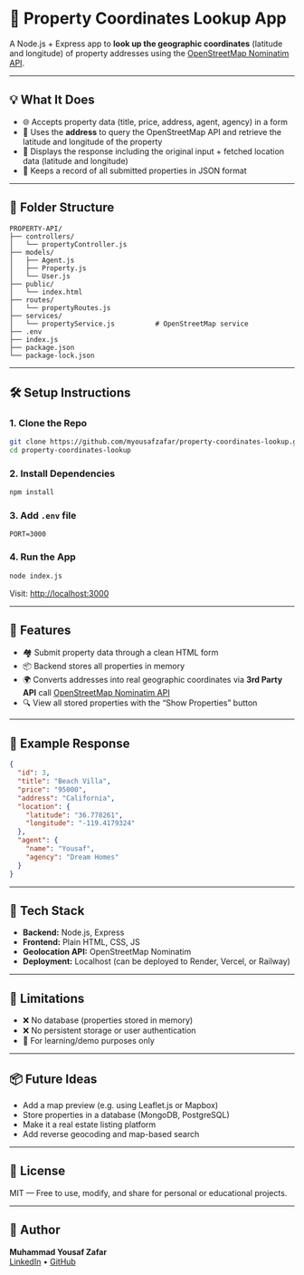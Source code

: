 # 📍 Property Coordinates Lookup App

A Node.js + Express app to **look up the geographic coordinates** (latitude and longitude) of property addresses using the [OpenStreetMap Nominatim API](https://nominatim.org/).

---

## 💡 What It Does

- 🌐 Accepts property data (title, price, address, agent, agency) in a form
- 📍 Uses the **address** to query the OpenStreetMap API and retrieve the latitude and longitude of the property
- 🔁 Displays the response including the original input + fetched location data (latitude and longitude)
- 🧪 Keeps a record of all submitted properties in JSON format

---

## 📁 Folder Structure

```
PROPERTY-API/
├── controllers/
│   └── propertyController.js       
├── models/
│   ├── Agent.js                   
│   ├── Property.js                
│   └── User.js                    
├── public/
│   └── index.html                 
├── routes/
│   └── propertyRoutes.js          
├── services/
│   └── propertyService.js          # OpenStreetMap service
├── .env                            
├── index.js                        
├── package.json
└── package-lock.json
```

---

## 🛠 Setup Instructions

### 1. Clone the Repo

```bash
git clone https://github.com/myousafzafar/property-coordinates-lookup.git
cd property-coordinates-lookup
```

### 2. Install Dependencies

```bash
npm install
```

### 3. Add `.env` file

```env
PORT=3000
```

### 4. Run the App

```bash
node index.js
```

Visit: [http://localhost:3000](http://localhost:3000)

---

## 🚀 Features

- 🏘️ Submit property data through a clean HTML form
- 📦 Backend stores all properties in memory
- 🌍 Converts addresses into real geographic coordinates via **3rd Party API** call [OpenStreetMap Nominatim API](https://nominatim.org/)
- 🔍 View all stored properties with the “Show Properties” button

---

## 🧪 Example Response

```json
{
  "id": 3,
  "title": "Beach Villa",
  "price": "95000",
  "address": "California",
  "location": {
    "latitude": "36.778261",
    "longitude": "-119.4179324"
  },
  "agent": {
    "name": "Yousaf",
    "agency": "Dream Homes"
  }
}
```

---

## 📝 Tech Stack

- **Backend:** Node.js, Express
- **Frontend:** Plain HTML, CSS, JS
- **Geolocation API:** OpenStreetMap Nominatim
- **Deployment:** Localhost (can be deployed to Render, Vercel, or Railway)

---

## 🚧 Limitations

- ❌ No database (properties stored in memory)
- ❌ No persistent storage or user authentication
- 🧪 For learning/demo purposes only

---

## 📦 Future Ideas

- Add a map preview (e.g. using Leaflet.js or Mapbox)
- Store properties in a database (MongoDB, PostgreSQL)
- Make it a real estate listing platform
- Add reverse geocoding and map-based search

---

## 📄 License

MIT — Free to use, modify, and share for personal or educational projects.

---

## 🙌 Author

**Muhammad Yousaf Zafar**  
[LinkedIn](https://www.linkedin.com/in/myousafzafar/) • [GitHub](https://github.com/myousafzafar)

